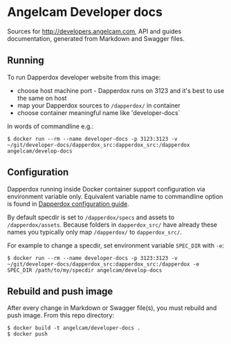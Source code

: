 # Angelcam Developer docs

Sources for http://developers.angelcam.com, API and guides documentation, generated from Markdown and Swagger files.

## Running

To run Dapperdox developer website from this image:

* choose host machine port - Dapperdox runs on 3123 and it's best to use the same on host
* map your Dapperdox sources to `/dapperdox/` in container
* choose container meaningful name like 'developer-docs`

In words of commandline e.g.:

    $ docker run --rm --name developer-docs -p 3123:3123 -v ~/git/developer-docs/dapperdox_src:dapperdox_src:/dapperdox angelcam/develop-docs

## Configuration

Dapperdox running inside Docker container support configuration via environment variable only. Equivalent variable name to commandline option is found in [Dapperdox configuration guide](http://dapperdox.io/docs/configuration-guide).

By default specdir is set to `/dapperdox/specs` and assets to `/dapperdox/assets`. Because folders in `dapperdox_src/` have already these names you typically only map `/dapperdox/` to `dapperdox_src/`.

For example to change a specdir, set environment variable `SPEC_DIR` with `-e`:

    $ docker run --rm --name developer-docs -p 3123:3123 -v ~/git/developer-docs/dapperdox_src:dapperdox_src:/dapperdox -e SPEC_DIR /path/to/my/specdir angelcam/develop-docs
    
## Rebuild and push image

After every change in Markdown or Swagger file(s), you must rebuild and push image. From this repo directory:

    $ docker build -t angelcam/developer-docs .
    $ docker push
